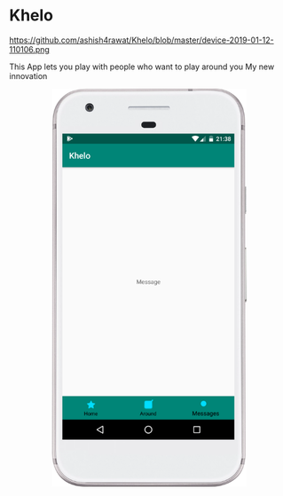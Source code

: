 # Khelo

https://github.com/ashish4rawat/Khelo/blob/master/device-2019-01-12-110106.png

This App lets you play with people who want to play around you
My new innovation



<p align="center">
  <img src="https://github.com/ashish4rawat/Khelo/blob/master/device-2019-01-14-213816.png" width="351" title="hover text">
</p>

